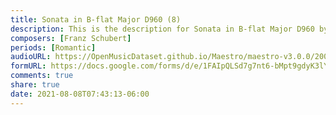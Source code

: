 ```yaml
---
title: Sonata in B-flat Major D960 (8)
description: This is the description for Sonata in B-flat Major D960 by Franz Schubert
composers: [Franz Schubert]
periods: [Romantic]
audioURL: https://OpenMusicDataset.github.io/Maestro/maestro-v3.0.0/2004/MIDI-Unprocessed_XP_16_R2_2004_01_ORIG_MID--AUDIO_16_R2_2004_04_Track04_wav.midi
formURL: https://docs.google.com/forms/d/e/1FAIpQLSd7g7nt6-bMpt9gdyK3lYiRkDfDplp2NWvhmGcSKnehsdUavA/viewform
comments: true
share: true
date: 2021-08-08T07:43:13-06:00
---
```

